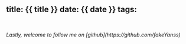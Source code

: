 title: {{ title }}
date: {{ date }}
tags: 
---

<!-- more -->

<br>
<p id="div-border-top-red"><i>Lastly, welcome to follow me on [github](https://github.com/fakeYanss)</i></p>